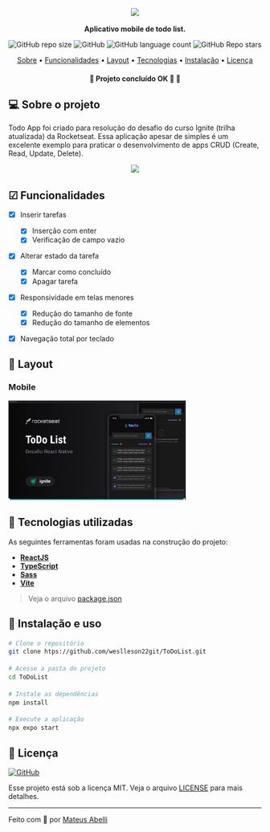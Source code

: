 <p align="center">
  <img width="20%" src="./src/assets/logo.svg" />
</p>

<p align="center">
    <strong>Aplicativo mobile de todo list.</strong>
</p>

<p align="center">
  <img alt="GitHub repo size" src="https://img.shields.io/github/repo-size/mateusabelli/ignite-todo-app">
  <img alt="GitHub" src="https://img.shields.io/github/license/mateusabelli/ignite-todo-app">
  <img alt="GitHub language count" src="https://img.shields.io/github/languages/count/mateusabelli/ignite-todo-app">
  <img alt="GitHub Repo stars" src="https://img.shields.io/github/stars/mateusabelli/ignite-todo-app?style=social">
</p>

<p align="center">
 <a href="#-sobre-o-projeto">Sobre</a> •
 <a href="#-funcionalidades">Funcionalidades</a> • 
 <a href="#-layout">Layout</a> • 
 <a href="#-tecnologias-utilizadas">Tecnologias</a> • 
 <a href="#-instalação-e-uso">Instalação</a> • 
 <a href="#-licença">Licença</a>
</p>

<h4 align="center"> 
	🚧  Projeto concluído OK 🚀 🚧
</h4>

## 💻 Sobre o projeto

Todo App foi criado para resolução do desafio do curso Ignite (trilha atualizada) da Rocketseat. Essa aplicação apesar de simples é um excelente exemplo para praticar o desenvolvimento de apps CRUD (Create, Read, Update, Delete).

<p align="center">
  <img src=".github/app-preview.gif">
</p>


## ☑ Funcionalidades

- [x] Inserir tarefas
  - [x] Inserção com enter
  - [x] Verificação de campo vazio
- [x] Alterar estado da tarefa
  - [x] Marcar como concluído
  - [x] Apagar tarefa
- [x] Responsividade em telas menores
  - [x] Redução do tamanho de fonte
  - [x] Redução do tamanho de elementos
- [x] Navegação total por teclado


## 🎨 Layout

### Mobile

<p align="left">       
  <img src="https://raw.githubusercontent.com/weslleson22/Imagens-project/main/React-Native/TodoList.png" width="70%">
</p>

## 🔨 Tecnologias utilizadas

As seguintes ferramentas foram usadas na construção do projeto:

- **[ReactJS](https://reactjs.org/)**
- **[TypeScript](https://www.typescriptlang.org/)**
- **[Sass](https://sass-lang.com/)**
- **[Vite](https://vitejs.dev/)**

> Veja o arquivo [package.json](https://github.com/mateusabelli/ignite-todo-app/blob/main/package.json)


## 🚀 Instalação e uso

```bash
# Clone o repositório
git clone htps://github.com/weslleson22git/ToDoList.git

# Acesse a pasta do projeto
cd ToDoList

# Instale as dependências
npm install

# Execute a aplicação
npx expo start


```


## 📝 Licença

<a href="https://opensource.org/licenses/MIT">
    <img alt="GitHub" src="https://img.shields.io/github/license/mateusabelli/ignite-todo-app">
</a>

Esse projeto está sob a licença MIT. Veja o arquivo [LICENSE](./LICENSE.md) para mais detalhes.

---

Feito com 💜 por [Mateus Abelli](https://github.com/mateusabelli)
